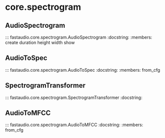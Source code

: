 # core.spectrogram

## AudioSpectrogram

::: fastaudio.core.spectrogram.AudioSpectrogram
    :docstring:
    :members: create duration height width show


## AudioToSpec

::: fastaudio.core.spectrogram.AudioToSpec
    :docstring:
    :members: from_cfg

## SpectrogramTransformer

::: fastaudio.core.spectrogram.SpectrogramTransformer
    :docstring:

## AudioToMFCC

::: fastaudio.core.spectrogram.AudioToMFCC
    :docstring:
    :members: from_cfg

